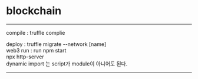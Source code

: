 # blockchain
<hr/>
compile : truffle complie    

deploy : truffle migrate --network [name]    
web3 run : run npm start  
npx http-server    
dynamic import 는 script가 module이 아니어도 된다.    
<hr/>    
